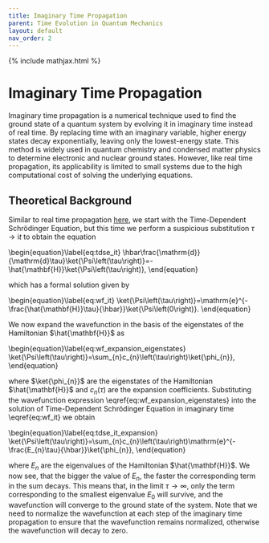 ```yaml
---
title: Imaginary Time Propagation
parent: Time Evolution in Quantum Mechanics
layout: default
nav_order: 2
---
```

{% include mathjax.html %}

# Imaginary Time Propagation

Imaginary time propagation is a numerical technique used to find the ground state of a quantum system by evolving it in imaginary time instead of real time. By replacing time with an imaginary variable, higher energy states decay exponentially, leaving only the lowest-energy state. This method is widely used in quantum chemistry and condensed matter physics to determine electronic and nuclear ground states. However, like real time propagation, its applicability is limited to small systems due to the high computational cost of solving the underlying equations.

## Theoretical Background

Similar to real time propagation [here](rtp.html), we start with the Time-Dependent Schrödinger Equation, but this time we perform a suspicious substitution $\tau\rightarrow\mathrm{i}t$ to obtain the equation

\begin{equation}\label{eq:tdse_it}
\hbar\frac{\mathrm{d}}{\mathrm{d}\tau}\ket{\Psi\left(\tau\right)}=-\hat{\mathbf{H}}\ket{\Psi\left(\tau\right)},
\end{equation}

which has a formal solution given by

\begin{equation}\label{eq:wf_it}
\ket{\Psi\left(\tau\right)}=\mathrm{e}^{-\frac{\hat{\mathbf{H}}\tau}{\hbar}}\ket{\Psi\left(0\right)}.
\end{equation}

We now expand the wavefunction in the basis of the eigenstates of the Hamiltonian $\hat{\mathbf{H}}$ as

\begin{equation}\label{eq:wf_expansion_eigenstates}
\ket{\Psi\left(\tau\right)}=\sum_{n}c_{n}\left(\tau\right)\ket{\phi_{n}},
\end{equation}

where $\ket{\phi_{n}}$ are the eigenstates of the Hamiltonian $\hat{\mathbf{H}}$ and $c_{n}\left(\tau\right)$ are the expansion coefficients. Substituting the wavefunction expression \eqref{eq:wf_expansion_eigenstates} into the solution of Time-Dependent Schrödinger Equation in imaginary time \eqref{eq:wf_it} we obtain

\begin{equation}\label{eq:tdse_it_expansion}
\ket{\Psi\left(\tau\right)}=\sum_{n}c_{n}\left(\tau\right)\mathrm{e}^{-\frac{E_{n}\tau}{\hbar}}\ket{\phi_{n}},
\end{equation}

where $E_{n}$ are the eigenvalues of the Hamiltonian $\hat{\mathbf{H}}$. We now see, that the bigger the value of $E_n$, the faster the corresponding term in the sum decays. This means that, in the limit $\tau\rightarrow\infty$, only the term corresponding to the smallest eigenvalue $E_{0}$ will survive, and the wavefunction will converge to the ground state of the system. Note that we need to normalize the wavefunction at each step of the imaginary time propagation to ensure that the wavefunction remains normalized, otherwise the wavefunction will decay to zero.
